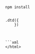 









```
```


```
npm install
```






```
```




    .dtd({
        })

```


```xml
</html>
```




```
```




